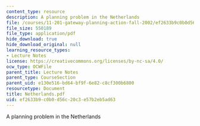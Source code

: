 ```yaml
---
content_type: resource
description: A planning problem in the Netherlands
file: /courses/11-201-gateway-planning-action-fall-2002/ef2633b9c0b0d56c20c3e57b2eb5ad63_Netherlands.pdf
file_size: 550189
file_type: application/pdf
hide_download: true
hide_download_original: null
learning_resource_types:
- Lecture Notes
license: https://creativecommons.org/licenses/by-nc-sa/4.0/
ocw_type: OCWFile
parent_title: Lecture Notes
parent_type: CourseSection
parent_uid: e130e516-bd64-bf9f-6e82-c8cf300b6800
resourcetype: Document
title: Netherlands.pdf
uid: ef2633b9-c0b0-d56c-20c3-e57b2eb5ad63
---
```

A planning problem in the Netherlands